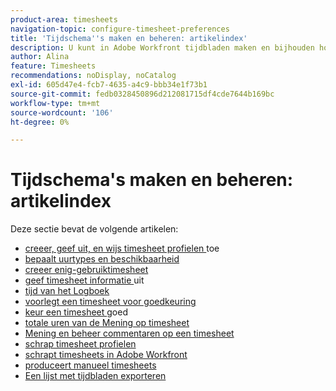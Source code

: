 ```yaml
---
product-area: timesheets
navigation-topic: configure-timesheet-preferences
title: 'Tijdschema''s maken en beheren: artikelindex'
description: U kunt in Adobe Workfront tijdbladen maken en bijhouden hoeveel tijd u aan het voltooien van uw werk besteedt. In de volgende artikelen vindt u meer informatie over het maken, bewerken en beheren van tijdbladen.
author: Alina
feature: Timesheets
recommendations: noDisplay, noCatalog
exl-id: 605d47e4-fcb7-4635-a4c9-bbb34e1f73b1
source-git-commit: fedb0328450896d212081715df4cde7644b169bc
workflow-type: tm+mt
source-wordcount: '106'
ht-degree: 0%

---
```


# Tijdschema&#39;s maken en beheren: artikelindex

<!-- Audited: 4/2025 -->

Deze sectie bevat de volgende artikelen:

* [ creeer, geef uit, en wijs timesheet profielen ](../../timesheets/create-and-manage-timesheets/create-timesheet-profiles.md) toe
* [ bepaalt uurtypes en beschikbaarheid ](../../timesheets/create-and-manage-timesheets/define-hour-types-and-availability.md)
* [ creeer enig-gebruiktimesheet ](../../timesheets/create-and-manage-timesheets/create-tmshts.md)
* [ geef timesheet informatie ](../../timesheets/create-and-manage-timesheets/edit-timesheets.md) uit
* [ tijd van het Logboek ](../../timesheets/create-and-manage-timesheets/log-time.md)
* [ voorlegt een timesheet voor goedkeuring ](../../timesheets/create-and-manage-timesheets/submit-timesheet-for-approval.md)
* [ keur een timesheet ](../../timesheets/create-and-manage-timesheets/timesheet-approvals.md) goed
* [ totale uren van de Mening op timesheet ](../../timesheets/create-and-manage-timesheets/view-total-hours-timesheets.md)
* [ Mening en beheer commentaren op een timesheet ](../../timesheets/create-and-manage-timesheets/view-and-manage-comments-timesheets.md)
* [ schrap timesheet profielen ](../../timesheets/create-and-manage-timesheets/delete-timesheet-profiles.md)
* [ schrapt timesheets in Adobe Workfront ](../../timesheets/create-and-manage-timesheets/delete-timesheets.md)
* [ produceert manueel timesheets ](../../timesheets/create-and-manage-timesheets/manually-generate-timesheets.md)
* [Een lijst met tijdbladen exporteren](../../timesheets/create-and-manage-timesheets/export-timesheets.md)
